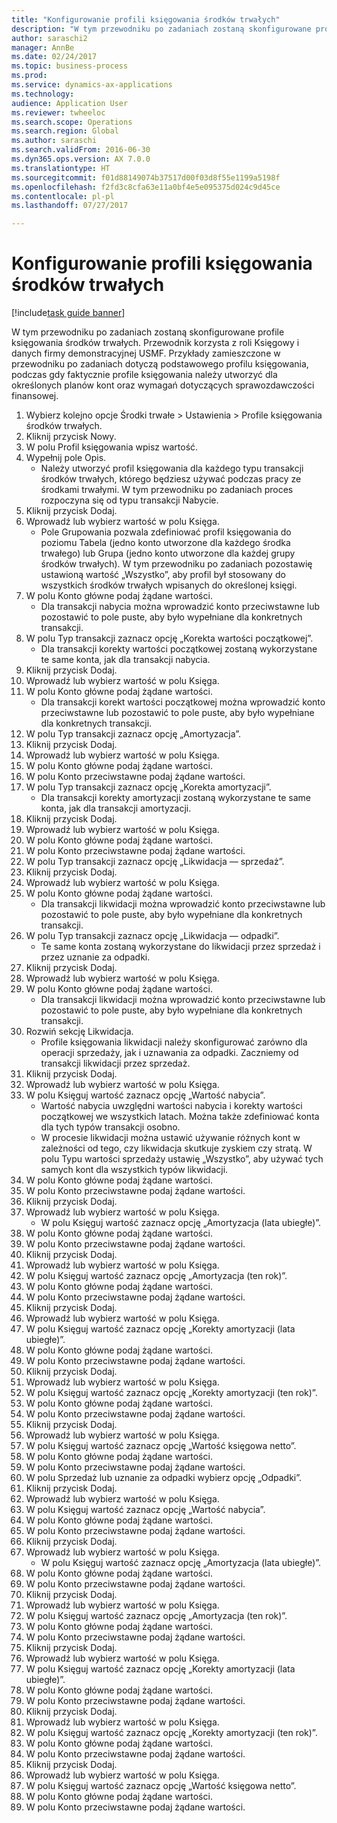 ```yaml
--- 
title: "Konfigurowanie profili księgowania środków trwałych"
description: "W tym przewodniku po zadaniach zostaną skonfigurowane profile księgowania środków trwałych."
author: saraschi2
manager: AnnBe
ms.date: 02/24/2017
ms.topic: business-process
ms.prod: 
ms.service: dynamics-ax-applications
ms.technology: 
audience: Application User
ms.reviewer: twheeloc
ms.search.scope: Operations
ms.search.region: Global
ms.author: saraschi
ms.search.validFrom: 2016-06-30
ms.dyn365.ops.version: AX 7.0.0
ms.translationtype: HT
ms.sourcegitcommit: f01d88149074b37517d00f03d8f55e1199a5198f
ms.openlocfilehash: f2fd3c8cfa63e11a0bf4e5e095375d024c9d45ce
ms.contentlocale: pl-pl
ms.lasthandoff: 07/27/2017

---
```

# <a name="set-up-fixed-asset-posting-profiles"></a>Konfigurowanie profili księgowania środków trwałych

[!include[task guide banner](../../includes/task-guide-banner.md)]

W tym przewodniku po zadaniach zostaną skonfigurowane profile księgowania środków trwałych.  Przewodnik korzysta z roli Księgowy i danych firmy demonstracyjnej USMF.  Przykłady zamieszczone w przewodniku po zadaniach dotyczą podstawowego profilu księgowania, podczas gdy faktycznie profile księgowania należy utworzyć dla określonych planów kont oraz wymagań dotyczących sprawozdawczości finansowej.

1. Wybierz kolejno opcje Środki trwałe > Ustawienia > Profile księgowania środków trwałych.
2. Kliknij przycisk Nowy.
3. W polu Profil księgowania wpisz wartość.
4. Wypełnij pole Opis.
    * Należy utworzyć profil księgowania dla każdego typu transakcji środków trwałych, którego będziesz używać podczas pracy ze środkami trwałymi.  W tym przewodniku po zadaniach proces rozpoczyna się od typu transakcji Nabycie.  
5. Kliknij przycisk Dodaj.
6. Wprowadź lub wybierz wartość w polu Księga.
    * Pole Grupowania pozwala zdefiniować profil księgowania do poziomu Tabela (jedno konto utworzone dla każdego środka trwałego) lub Grupa (jedno konto utworzone dla każdej grupy środków trwałych).  W tym przewodniku po zadaniach pozostawię ustawioną wartość „Wszystko”, aby profil był stosowany do wszystkich środków trwałych wpisanych do określonej księgi.  
7. W polu Konto główne podaj żądane wartości.
    * Dla transakcji nabycia można wprowadzić konto przeciwstawne lub pozostawić to pole puste, aby było wypełniane dla konkretnych transakcji.    
8. W polu Typ transakcji zaznacz opcję „Korekta wartości początkowej”.
    * Dla transakcji korekty wartości początkowej zostaną wykorzystane te same konta, jak dla transakcji nabycia.  
9. Kliknij przycisk Dodaj.
10. Wprowadź lub wybierz wartość w polu Księga.
11. W polu Konto główne podaj żądane wartości.
    * Dla transakcji korekt wartości początkowej można wprowadzić konto przeciwstawne lub pozostawić to pole puste, aby było wypełniane dla konkretnych transakcji.    
12. W polu Typ transakcji zaznacz opcję „Amortyzacja”.
13. Kliknij przycisk Dodaj.
14. Wprowadź lub wybierz wartość w polu Księga.
15. W polu Konto główne podaj żądane wartości.
16. W polu Konto przeciwstawne podaj żądane wartości.
17. W polu Typ transakcji zaznacz opcję „Korekta amortyzacji”.
    * Dla transakcji korekty amortyzacji zostaną wykorzystane te same konta, jak dla transakcji amortyzacji.  
18. Kliknij przycisk Dodaj.
19. Wprowadź lub wybierz wartość w polu Księga.
20. W polu Konto główne podaj żądane wartości.
21. W polu Konto przeciwstawne podaj żądane wartości.
22. W polu Typ transakcji zaznacz opcję „Likwidacja — sprzedaż”.
23. Kliknij przycisk Dodaj.
24. Wprowadź lub wybierz wartość w polu Księga.
25. W polu Konto główne podaj żądane wartości.
    * Dla transakcji likwidacji można wprowadzić konto przeciwstawne lub pozostawić to pole puste, aby było wypełniane dla konkretnych transakcji.  
26. W polu Typ transakcji zaznacz opcję „Likwidacja — odpadki”.
    * Te same konta zostaną wykorzystane do likwidacji przez sprzedaż i przez uznanie za odpadki.  
27. Kliknij przycisk Dodaj.
28. Wprowadź lub wybierz wartość w polu Księga.
29. W polu Konto główne podaj żądane wartości.
    * Dla transakcji likwidacji można wprowadzić konto przeciwstawne lub pozostawić to pole puste, aby było wypełniane dla konkretnych transakcji.  
30. Rozwiń sekcję Likwidacja.
    * Profile księgowania likwidacji należy skonfigurować zarówno dla operacji sprzedaży, jak i uznawania za odpadki.  Zaczniemy od transakcji likwidacji przez sprzedaż.  
31. Kliknij przycisk Dodaj.
32. Wprowadź lub wybierz wartość w polu Księga.
33. W polu Księguj wartość zaznacz opcję „Wartość nabycia”.
    * Wartość nabycia uwzględni wartości nabycia i korekty wartości początkowej we wszystkich latach.  Można także zdefiniować konta dla tych typów transakcji osobno.  
    * W procesie likwidacji można ustawić używanie różnych kont w zależności od tego, czy likwidacja skutkuje zyskiem czy stratą.  W polu Typu wartości sprzedaży ustawię „Wszystko”, aby używać tych samych kont dla wszystkich typów likwidacji.  
34. W polu Konto główne podaj żądane wartości.
35. W polu Konto przeciwstawne podaj żądane wartości.
36. Kliknij przycisk Dodaj.
37. Wprowadź lub wybierz wartość w polu Księga.
    * W polu Księguj wartość zaznacz opcję „Amortyzacja (lata ubiegłe)”.  
38. W polu Konto główne podaj żądane wartości.
39. W polu Konto przeciwstawne podaj żądane wartości.
40. Kliknij przycisk Dodaj.
41. Wprowadź lub wybierz wartość w polu Księga.
42. W polu Księguj wartość zaznacz opcję „Amortyzacja (ten rok)”.
43. W polu Konto główne podaj żądane wartości.
44. W polu Konto przeciwstawne podaj żądane wartości.
45. Kliknij przycisk Dodaj.
46. Wprowadź lub wybierz wartość w polu Księga.
47. W polu Księguj wartość zaznacz opcję „Korekty amortyzacji (lata ubiegłe)”.
48. W polu Konto główne podaj żądane wartości.
49. W polu Konto przeciwstawne podaj żądane wartości.
50. Kliknij przycisk Dodaj.
51. Wprowadź lub wybierz wartość w polu Księga.
52. W polu Księguj wartość zaznacz opcję „Korekty amortyzacji (ten rok)”.
53. W polu Konto główne podaj żądane wartości.
54. W polu Konto przeciwstawne podaj żądane wartości.
55. Kliknij przycisk Dodaj.
56. Wprowadź lub wybierz wartość w polu Księga.
57. W polu Księguj wartość zaznacz opcję „Wartość księgowa netto”.
58. W polu Konto główne podaj żądane wartości.
59. W polu Konto przeciwstawne podaj żądane wartości.
60. W polu Sprzedaż lub uznanie za odpadki wybierz opcję „Odpadki”.
61. Kliknij przycisk Dodaj.
62. Wprowadź lub wybierz wartość w polu Księga.
63. W polu Księguj wartość zaznacz opcję „Wartość nabycia”.
64. W polu Konto główne podaj żądane wartości.
65. W polu Konto przeciwstawne podaj żądane wartości.
66. Kliknij przycisk Dodaj.
67. Wprowadź lub wybierz wartość w polu Księga.
    * W polu Księguj wartość zaznacz opcję „Amortyzacja (lata ubiegłe)”.  
68. W polu Konto główne podaj żądane wartości.
69. W polu Konto przeciwstawne podaj żądane wartości.
70. Kliknij przycisk Dodaj.
71. Wprowadź lub wybierz wartość w polu Księga.
72. W polu Księguj wartość zaznacz opcję „Amortyzacja (ten rok)”.
73. W polu Konto główne podaj żądane wartości.
74. W polu Konto przeciwstawne podaj żądane wartości.
75. Kliknij przycisk Dodaj.
76. Wprowadź lub wybierz wartość w polu Księga.
77. W polu Księguj wartość zaznacz opcję „Korekty amortyzacji (lata ubiegłe)”.
78. W polu Konto główne podaj żądane wartości.
79. W polu Konto przeciwstawne podaj żądane wartości.
80. Kliknij przycisk Dodaj.
81. Wprowadź lub wybierz wartość w polu Księga.
82. W polu Księguj wartość zaznacz opcję „Korekty amortyzacji (ten rok)”.
83. W polu Konto główne podaj żądane wartości.
84. W polu Konto przeciwstawne podaj żądane wartości.
85. Kliknij przycisk Dodaj.
86. Wprowadź lub wybierz wartość w polu Księga.
87. W polu Księguj wartość zaznacz opcję „Wartość księgowa netto”.
88. W polu Konto główne podaj żądane wartości.
89. W polu Konto przeciwstawne podaj żądane wartości.


